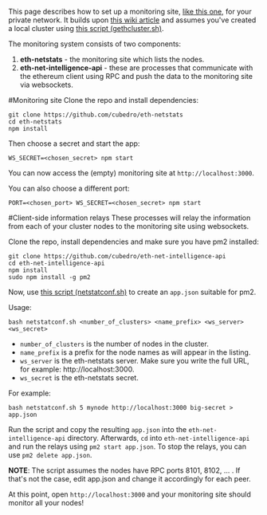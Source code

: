 This page describes how to set up a monitoring site, [like this one](http://eth-netstats.herokuapp.com/), for your private network. It builds upon [this wiki article](./Setting-up-private-network-or-local-cluster) and assumes you've created a local cluster using [this script (gethcluster.sh)](https://github.com/ethersphere/eth-utils).

The monitoring system consists of two components:

1. **eth-netstats** - the monitoring site which lists the nodes.
2. **eth-net-intelligence-api** - these are processes that communicate with the ethereum client using RPC and push the data to the monitoring site via websockets.

#Monitoring site
Clone the repo and install dependencies:

    git clone https://github.com/cubedro/eth-netstats
    cd eth-netstats
    npm install

Then choose a secret and start the app:

    WS_SECRET=<chosen_secret> npm start

You can now access the (empty) monitoring site at `http://localhost:3000`.

You can also choose a different port:
    
    PORT=<chosen_port> WS_SECRET=<chosen_secret> npm start

#Client-side information relays
These processes will relay the information from each of your cluster nodes to the monitoring site using websockets.

Clone the repo, install dependencies and make sure you have pm2 installed:

    git clone https://github.com/cubedro/eth-net-intelligence-api
    cd eth-net-intelligence-api
    npm install
    sudo npm install -g pm2

Now, use [this script (netstatconf.sh)](https://github.com/ethersphere/eth-utils) to create an `app.json` suitable for pm2.

Usage:

    bash netstatconf.sh <number_of_clusters> <name_prefix> <ws_server> <ws_secret>

- `number_of_clusters` is the number of nodes in the cluster.
- `name_prefix` is a prefix for the node names as will appear in the listing.
- `ws_server` is the eth-netstats server. Make sure you write the full URL, for example: http://localhost:3000.
- `ws_secret` is the eth-netstats secret.

For example:

    bash netstatconf.sh 5 mynode http://localhost:3000 big-secret > app.json

Run the script and copy the resulting `app.json` into the `eth-net-intelligence-api` directory. Afterwards, `cd` into `eth-net-intelligence-api` and run the relays using `pm2 start app.json`. To stop the relays, you can use `pm2 delete app.json`.

**NOTE**: The script assumes the nodes have RPC ports 8101, 8102, ... . If that's not the case, edit app.json and change it accordingly for each peer.

At this point, open `http://localhost:3000` and your monitoring site should monitor all your nodes!